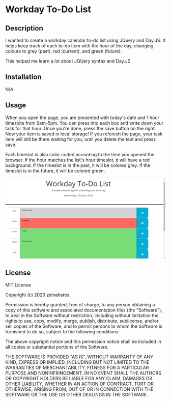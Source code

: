 # Workday To-Do List

## Description

I wanted to create a workday calendar to-do list using JQuery and Day.JS. 
It helps keep track of each to-do item with the hour of the day, changing colours to grey (past), red (current), and green (future).

This helped me learn a lot about JQUery syntax and Day.JS

## Installation

N/A

## Usage

When you open the page, you are presented with today's date and 1 hour timeslots from 9am-5pm.
You can press into each box and write down your task for that hour. Once you're done, press the save button on the right. Now your item is saved in local storage! If you referesh the page, your task item will still be there waiting for you, until you delete the text and press save.

Each timeslot is also color coded according to the time you opened the browser. If the hour matches the list's hour timeslot, it will have a red background. If the timeslot is in the past, it will be colored grey. If the timeslot is in the future, it will be colored green.


![Screenshot of Website](./screenshot.png)



## License

MIT License

Copyright (c) 2023 zeinahares

Permission is hereby granted, free of charge, to any person obtaining a copy of this software and associated documentation files (the "Software"), to deal in the Software without restriction, including without limitation the rights to use, copy, modify, merge, publish, distribute, sublicense, and/or sell copies of the Software, and to permit persons to whom the Software is furnished to do so, subject to the following conditions:

The above copyright notice and this permission notice shall be included in all copies or substantial portions of the Software.

THE SOFTWARE IS PROVIDED "AS IS", WITHOUT WARRANTY OF ANY KIND, EXPRESS OR IMPLIED, INCLUDING BUT NOT LIMITED TO THE WARRANTIES OF MERCHANTABILITY, FITNESS FOR A PARTICULAR PURPOSE AND NONINFRINGEMENT. IN NO EVENT SHALL THE AUTHORS OR COPYRIGHT HOLDERS BE LIABLE FOR ANY CLAIM, DAMAGES OR OTHER LIABILITY, WHETHER IN AN ACTION OF CONTRACT, TORT OR OTHERWISE, ARISING FROM, OUT OF OR IN CONNECTION WITH THE SOFTWARE OR THE USE OR OTHER DEALINGS IN THE SOFTWARE.